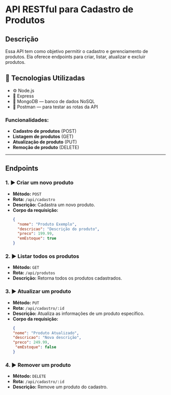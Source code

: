 # API RESTful para Cadastro de Produtos

## Descrição

Essa API tem como objetivo permitir o cadastro e gerenciamento de produtos. Ela oferece endpoints para criar, listar, atualizar e excluir produtos.

## 🚀 Tecnologias Utilizadas

- ⚙️ Node.js
- 📁 Express
- 🍃 MongoDB — banco de dados NoSQL
- 🧪 Postman — para testar as rotas da API

### Funcionalidades:

- **Cadastro de produtos** (POST)
- **Listagem de produtos** (GET)
- **Atualização de produto** (PUT)
- **Remoção de produto** (DELETE)

---



## Endpoints

### 1. ▶️ **Criar um novo produto**

- **Método:** `POST`
- **Rota:** `/api/cadastro`
- **Descrição:** Cadastra um novo produto.
- **Corpo da requisição:**
  ```json
  {
    "nome": "Produto Exemplo",
    "descricao": "Descrição do produto",
    "preco": 199.99,
    "emEstoque": true
  }


### 2. ▶️ **Listar todos os produtos**
- **Método:** `GET`
- **Rota:** `/api/produtos`
- **Descrição:** Retorna todos os produtos cadastrados.


### 3. ▶️ **Atualizar um produto**
- **Método:** `PUT`
- **Rota:** `/api/cadastro/:id`
- **Descrição:** Atualiza as informações de um produto específico.
- **Corpo da requisição:**
  ```json  
  {
  "nome": "Produto Atualizado",
  "descricao": "Nova descrição",
  "preco": 249.99,
   "emEstoque": false
  }
  
### 4. ▶️ **Remover um produto**
- **Método:** `DELETE  `
- **Rota:** `/api/cadastro/:id`
- **Descrição:** Remove um produto do cadastro.

